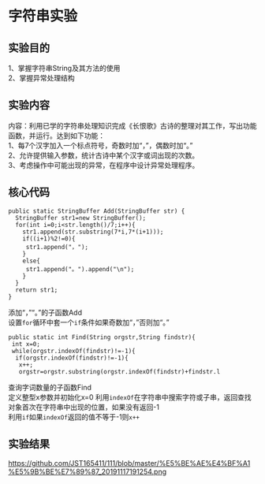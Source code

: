 字符串实验
==========
实验目的
--------
1、掌握字符串String及其方法的使用<br>
2、掌握异常处理结构<br>

实验内容
--------
内容：利用已学的字符串处理知识完成《长恨歌》古诗的整理对其工作，写出功能函数，并运行。达到如下功能：<br>
1、每7个汉字加入一个标点符号，奇数时加“，”，偶数时加“。”<br>
2、允许提供输入参数，统计古诗中某个汉字或词出现的次数。<br>
3、考虑操作中可能出现的异常，在程序中设计异常处理程序。<br>

核心代码
--------
```
public static StringBuffer Add(StringBuffer str) {
  StringBuffer str1=new StringBuffer();
  for(int i=0;i<str.length()/7;i++){
    str1.append(str.substring(7*i,7*(i+1)));
    if((i+1)%2!=0){
     str1.append("，");
    }
    else{
     str1.append("。").append("\n");
    }
  }
  return str1;
}
```
添加“，”“。”的子函数Add<br>
设置`for`循环中套一个`if`条件如果奇数加“，”否则加“。” <br>
```
public static int Find(String orgstr,String findstr){
 int x=0;
 while(orgstr.indexOf(findstr)!=-1){
  if(orgstr.indexOf(findstr)!=-1){
   x++;
   orgstr=orgstr.substring(orgstr.indexOf(findstr)+findstr.l
  ```
查询字词数量的子函数Find<br>
定义整型x参数并初始化x=0
利用`indexOf`在字符串中搜索字符或子串，返回查找对象首次在字符串中出现的位置，如果没有返回-1<br>
利用`if`如果`indexOf`返回的值不等于-1则`x++`<br>

实验结果
-------
https://github.com/JST165411/111/blob/master/%E5%BE%AE%E4%BF%A1%E5%9B%BE%E7%89%87_20191117191254.png
